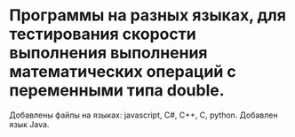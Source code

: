 # Программы на разных языках, для тестирования скорости выполнения выполнения математических операций с переменными типа double.
Добавлены файлы на языках: javascript, C#, C++, C, python.
Добавлен язык Java.